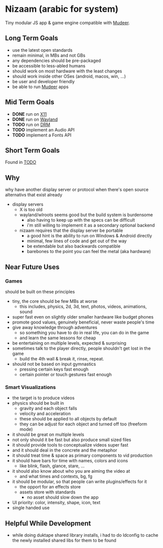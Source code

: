 # Nizaam (arabic for system)
Tiny modular JS app & game engine compatible with [Mudeer](https://github.com/xorasan/mudeer).

## Long Term Goals
* use the latest open standards
* remain minimal, in MBs and not GBs
* any dependencies should be pre-packaged
* be accessible to less-abled humans
* should work on most hardware with the least changes
* should work inside other OSes (android, macos, win, ...)
* be user and developer friendly
* be able to run [Mudeer](https://github.com/xorasan/mudeer) apps

## Mid Term Goals
* **DONE** run on [X11](https://en.wikipedia.org/wiki/X_Window_System)
* **DONE** run on [Wayland](https://wayland.freedesktop.org/)
* **TODO** run on [DRM](https://en.wikipedia.org/wiki/Direct_Rendering_Manager)
* **TODO** implement an Audio API
* **TODO** implement a Fonts API

## Short Term Goals
Found in [TODO](https://github.com/xorasan/nizaam/edit/master/TODO.md)

## Why
why have another display server or protocol when there's open source alternativs that exist already
* display servers
	* X is too old
	* wayland/wlroots seems good but the build system is burdensome
		* also having to keep up with the specs can be difficult
		* i'm still willing to implement it as a secondary optional backend
	* nizaam requires that the display server be portable
		* a good hint is the ability to run on Windows & Android directly
		* minimal, few lines of code and get out of the way
		* be extendable but also backwards compatible
		* barebones to the point you can feel the metal (aka hardware)

## Near Future Uses

### Games
should be built on these principles
* tiny, the core should be few MBs at worse
	* this includes, physics, 2d, 3d, text, photos, videos, animations, sound
* super fast even on slightly older smaller hardware like budget phones
* promote good values, genuinely beneficial, never waste people's time
* give away knowledge through adventures
	* so something you have to do in real life, you can do in the game
	* and learn the same lessons for cheap
* be entertaining on multiple levels, expected & surprising
* sometimes talk to the player directly, people shouldn't get lost in the game
	* build the 4th wall & break it, rinse, repeat.
* should not be based on input gymnastics
	* pressing certain keys fast enough
	* certain pointer or touch gestures fast enough


### Smart Visualizations
* the target is to produce videos
* physics should be built in
	* gravity and each object falls
	* velocity and acceleration
	* these should be applied to all objects by default
	* they can be adjust for each object and turned off too (freeform mode)
* it should be great on multiple levels
* not only should it be fast but also produce small sized files
* it should provide tools to conceptualize videos super fast
* and it should deal in the concrete and the metaphor
* it should treat time & space as primary components to vid production
* it should have bars for time with names, colors and icons
	* like blink, flash, glance, stare, ...
* it should also know about who you are aiming the video at
	* and what times and contexts, bg, fg
* it should be modular, so that people can write plugins/effects for it
	* the opport for an effects store
	* assets store with standards
		* no asset should slow down the app
* UI priority: color, intensity, shape, icon, text
* single handed use



## Helpful While Development
* while doing duktape shared library installs, i had to do ldconfig to cache
  the newly installed shared libs for them to be found




